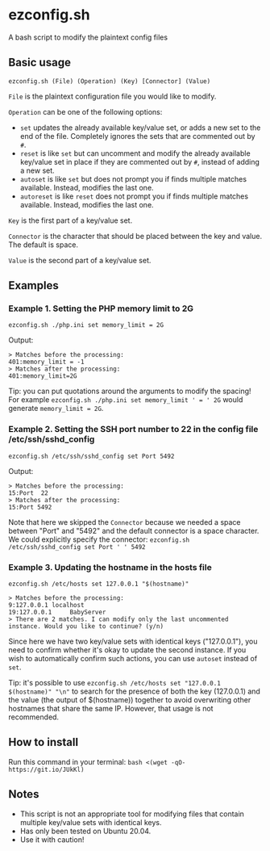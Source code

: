 # ezconfig.sh
A bash script to modify the plaintext config files

## Basic usage
```ezconfig.sh (File) (Operation) (Key) [Connector] (Value)```

`File` is the plaintext configuration file you would like to modify.

`Operation` can be one of the following options:

  - `set` updates the already available key/value set, or adds a new set to the end of the file. Completely ignores the sets that are commented out by `#`.
  - `reset` is like `set` but can uncomment and modify the already available key/value set in place if they are commented out by `#`, instead of adding a new set.
  - `autoset` is like `set` but does not prompt you if finds multiple matches available. Instead, modifies the last one.
  - `autoreset` is like `reset` does not prompt you if finds multiple matches available. Instead, modifies the last one.

`Key` is the first part of a key/value set.

`Connector` is the character that should be placed between the key and value. The default is space.

`Value` is the second part of a key/value set.



## Examples
### Example 1. Setting the PHP memory limit to 2G
```ezconfig.sh ./php.ini set memory_limit = 2G```

Output:
```
> Matches before the processing:
401:memory_limit = -1
> Matches after the processing:
401:memory_limit=2G
```
Tip: you can put quotations around the arguments to modify the spacing! For example `ezconfig.sh ./php.ini set memory_limit ' = ' 2G` would generate `memory_limit = 2G`.

### Example 2. Setting the SSH port number to 22 in the config file /etc/ssh/sshd_config
```ezconfig.sh /etc/ssh/sshd_config set Port 5492```

Output:
```
> Matches before the processing:
15:Port  22
> Matches after the processing:
15:Port 5492
```
Note that here we skipped the `Connector` because we needed a space between "Port" and "5492" and the default connector is a space character. We could explicitly specify the connector:  ```ezconfig.sh /etc/ssh/sshd_config set Port ' ' 5492```

### Example 3. Updating the hostname in the hosts file
```ezconfig.sh /etc/hosts set 127.0.0.1 "$(hostname)"```

```
> Matches before the processing:
9:127.0.0.1 localhost
19:127.0.0.1     BabyServer
> There are 2 matches. I can modify only the last uncommented instance. Would you like to continue? (y/n)
```
Since here we have two key/value sets with identical keys ("127.0.0.1"), you need to confirm whether it's okay to update the second instance. If you wish to automatically confirm such actions, you can use `autoset` instead of `set`.

Tip: it's possible to use `ezconfig.sh /etc/hosts set "127.0.0.1 $(hostname)" "\n"` to search for the presence of both the key (127.0.0.1) and the value (the output of $(hostname)) together to avoid overwriting other hostnames that share the same IP. However, that usage is not recommended. 


## How to install
Run this command in your terminal:
```bash <(wget -qO- https://git.io/JUkKl)```

## Notes
- This script is not an appropriate tool for modifying files that contain multiple key/value sets with identical keys.
- Has only been tested on Ubuntu 20.04.
- Use it with caution!

